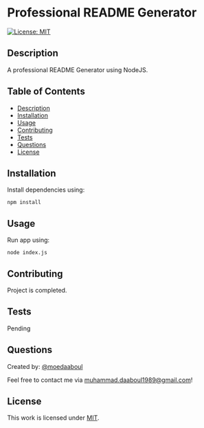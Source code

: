 # Professional README Generator

[![License: MIT](https://img.shields.io/badge/License-MIT-yellow.svg)](https://opensource.org/licenses/MIT)

## Description

A professional README Generator using NodeJS.

## Table of Contents

- [Description](#description)
- [Installation](#installation)
- [Usage](#usage)
- [Contributing](#contributing)
- [Tests](#tests)
- [Questions](#questions)
- [License](#license)

## Installation

​Install dependencies using: 
    
    npm install

## Usage

Run app using: 
    
    node index.js

## Contributing
Project is completed.

## Tests
Pending

## Questions
  
Created by: [@moedaaboul](https://github.com/moedaaboul)
                
Feel free to contact me via [muhammad.daaboul1989@gmail.com](muhammad.daaboul1989@gmail.com)!

## License
This work is licensed under
[MIT](#).

